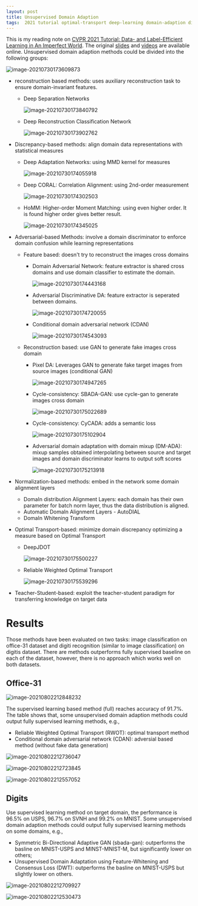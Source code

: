 ```yaml
---
layout: post
title: Unsupervised Domain Adaption
tags:  2021 tutorial optimal-transport deep-learning domain-adaption discrepancy self-supervise advserial normalization cvpr reconstruction teacher-student
---
```


This is my reading note on [CVPR 2021 Tutorial: Data- and Label-Efficient Learning in An Imperfect World](https://vita-group.github.io/cvpr_2021_data_efficient_tutorial.html). The original [slides](https://utexas.box.com/s/6mdtvt1wj8hsojzen918xekjyh43zxtx) and [videos](https://utexas.box.com/s/ph3xebwa2hri404k8sml5kfovgi4ak1k) are available online. Unsupervised domain adaption methods could be divided into the following groups:

![image-20210730173609873](https://raw.githubusercontent.com/zhangtemplar/zhangtemplar.github.io/master/uPic/2021_07_30_17_36_10_image-20210730173609873.png)

- reconstruction based methods: uses auxiliary reconstruction task to ensure domain-invariant features.

  - Deep Separation Networks

    ![image-20210730173840792](https://raw.githubusercontent.com/zhangtemplar/zhangtemplar.github.io/master/uPic/2021_07_30_17_38_40_image-20210730173840792.png)

  - Deep Reconstruction Classification Network

    ![image-20210730173902762](https://raw.githubusercontent.com/zhangtemplar/zhangtemplar.github.io/master/uPic/2021_07_30_17_39_02_image-20210730173902762.png)

- Discrepancy-based methods: align domain data representations with statistical measures

  - Deep Adaptation Networks: using MMD kernel for measures

    ![image-20210730174055918](https://raw.githubusercontent.com/zhangtemplar/zhangtemplar.github.io/master/uPic/2021_07_30_17_40_56_image-20210730174055918.png)

  - Deep CORAL: Correlation Alignment: using 2nd-order measurement

    ![image-20210730174302503](https://raw.githubusercontent.com/zhangtemplar/zhangtemplar.github.io/master/uPic/2021_07_30_17_43_02_image-20210730174302503.png)

  - HoMM: Higher-order Moment Matching: using even higher order. It is found higher order gives better result.

    ![image-20210730174345025](https://raw.githubusercontent.com/zhangtemplar/zhangtemplar.github.io/master/uPic/2021_07_30_17_43_45_image-20210730174345025.png)

- Adversarial-based Methods: involve a domain discriminator to enforce domain confusion while learning representations

  - Feature based: doesn't try to reconstruct the images cross domains

    - Domain Adversarial Network: feature extractor is shared cross domains and use domain classifier to estimate the domain.

      ![image-20210730174443168](https://raw.githubusercontent.com/zhangtemplar/zhangtemplar.github.io/master/uPic/2021_07_30_17_44_43_image-20210730174443168.png)

    - Adversarial Discriminative DA: feature extractor is seperated between domains.

      ![image-20210730174720055](https://raw.githubusercontent.com/zhangtemplar/zhangtemplar.github.io/master/uPic/2021_07_30_17_47_20_image-20210730174720055.png)

    - Conditional domain adversarial network (CDAN)

      ![image-20210730174543093](https://raw.githubusercontent.com/zhangtemplar/zhangtemplar.github.io/master/uPic/2021_07_30_17_45_43_image-20210730174543093.png)

  - Reconstruction based: use GAN to generate fake images cross domain

    - Pixel DA: Leverages GAN to generate fake target images from source images (conditional GAN)

      ![image-20210730174947265](https://raw.githubusercontent.com/zhangtemplar/zhangtemplar.github.io/master/uPic/2021_07_30_17_49_47_image-20210730174947265.png)

    - Cycle-consistency: SBADA-GAN: use cycle-gan to generate images cross domain

      ![image-20210730175022689](https://raw.githubusercontent.com/zhangtemplar/zhangtemplar.github.io/master/uPic/2021_07_30_17_50_22_image-20210730175022689.png)

    - Cycle-consistency: CyCADA: adds a semantic loss

      ![image-20210730175102904](https://raw.githubusercontent.com/zhangtemplar/zhangtemplar.github.io/master/uPic/2021_07_30_17_51_03_image-20210730175102904.png)

    - Adversarial domain adaptation with domain mixup (DM-ADA): mixup samples obtained interpolating between source and target images and domain discriminator learns to output soft scores

      ![image-20210730175213918](https://raw.githubusercontent.com/zhangtemplar/zhangtemplar.github.io/master/uPic/2021_07_30_17_52_14_image-20210730175213918.png)

- Normalization-based methods: embed in the network some domain alignment layers

  - DomaIn distribution Alignment Layers: each domain has their own parameter for batch norm layer, thus the data distribution is aligned.
  - Automatic DomaIn Alignment Layers - AutoDIAL
  - DomaIn Whitening Transform

- Optimal Transport-based: minimize domain discrepancy optimizing a measure based on Optimal Transport

  - DeepJDOT

    ![image-20210730175500227](https://raw.githubusercontent.com/zhangtemplar/zhangtemplar.github.io/master/uPic/2021_07_30_17_55_00_image-20210730175500227.png)

  - Reliable Weighted Optimal Transport

    ![image-20210730175539296](https://raw.githubusercontent.com/zhangtemplar/zhangtemplar.github.io/master/uPic/2021_07_30_17_55_39_image-20210730175539296.png)

- Teacher-Student-based: exploit the teacher-student paradigm for transferring knowledge on target data

# Results

Those methods have been evaluated on two tasks: image classification on office-31 dataset and digiti recognition (similar to image classification) on digitis dataset. There are methods outperforms fully supervised baseline on each of the dataset, however, there is no approach which works well on both datasets.

## Office-31

![image-20210802212848232](https://raw.githubusercontent.com/zhangtemplar/zhangtemplar.github.io/master/uPic/2021_08_02_21_28_48_image-20210802212848232.png)

The supervised learning based method (full) reaches accuracy of 91.7%. The table shows that, some unsupervised domain adaption methods could output fully supervised learning methods, e.g.,

- Reliable Weighted Optimal Transport (RWOT): optimal transport method 
- Conditional domain adversarial network (CDAN): adversial based method (without fake data generation)

![image-20210802212736047](https://raw.githubusercontent.com/zhangtemplar/zhangtemplar.github.io/master/uPic/2021_08_02_21_27_36_image-20210802212736047.png)

![image-20210802212723845](https://raw.githubusercontent.com/zhangtemplar/zhangtemplar.github.io/master/uPic/2021_08_02_21_27_23_image-20210802212723845.png)

![image-20210802212557052](https://raw.githubusercontent.com/zhangtemplar/zhangtemplar.github.io/master/uPic/2021_08_02_21_25_57_image-20210802212557052.png)

## Digits

Use supervised learning method on target domain, the performance is 96.5% on USPS, 96.7% on SVNH and 99.2% on MNIST. Some unsupervised domain adaption methods could output fully supervised learning methods on some domains, e.g., 

- Symmetric Bi-Directional Adaptive GAN (sbada-gan): outperforms the basline on MNIST-USPS and MINST-MNIST-M, but significantly lower on others;
- Unsupervised Domain Adaptation using Feature-Whitening and Consensus Loss (DWT): outperforms the basline on MNIST-USPS but slightly lower on others.

![image-20210802212709927](https://raw.githubusercontent.com/zhangtemplar/zhangtemplar.github.io/master/uPic/2021_08_02_21_27_10_image-20210802212709927.png)

![image-20210802212530473](https://raw.githubusercontent.com/zhangtemplar/zhangtemplar.github.io/master/uPic/2021_08_02_21_25_30_image-20210802212530473.png)


